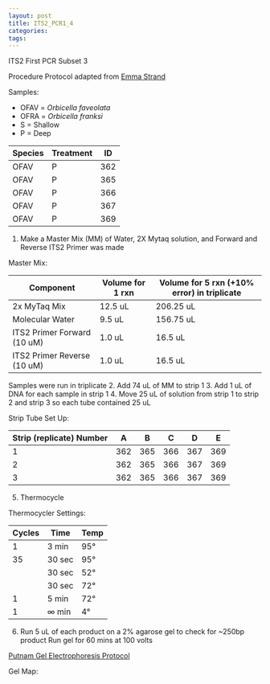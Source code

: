 ```yaml
---
layout: post
title: ITS2_PCR1_4
categories:
tags:
---
```


ITS2 First PCR Subset 3

Procedure
Protocol adapted from [Emma Strand](https://emmastrand.github.io/EmmaStrand_Notebook/16s,-ITS2,-23s-PCR-Protocol-Testing/)

Samples:
- OFAV = *Orbicella faveolata*
- OFRA = *Orbicella franksi*
- S = Shallow
- P = Deep

| Species | Treatment | ID   |
|---------|-----------|------|
| OFAV    | P         | 362  |
| OFAV    | P         | 365  |
| OFAV    | P         | 366  |
| OFAV    | P         | 367  |
| OFAV    | P         | 369  |

1. Make a Master Mix (MM) of Water, 2X Mytaq solution, and Forward and Reverse ITS2 Primer was made

Master Mix:

| Component                   | Volume for 1 rxn  |  Volume for 5 rxn (+10% error) in triplicate |
|-----------------------------|-------------------|---------------------------------------------|
| 2x MyTaq Mix                | 12.5 uL           | 206.25 uL                                   |
| Molecular Water             | 9.5 uL            | 156.75 uL                                   |
| ITS2 Primer Forward (10 uM) | 1.0 uL            | 16.5 uL                                     |
| ITS2 Primer Reverse (10 uM) | 1.0 uL            | 16.5 uL                                     |

Samples were run in triplicate
2. Add 74 uL of MM to strip 1
3. Add 1 uL of DNA for each sample in strip 1
4. Move 25 uL of solution from strip 1 to strip 2 and strip 3 so each tube contained 25 uL

Strip Tube Set Up:

| Strip (replicate) Number | A   | B   | C   | D   | E   |
|--------------------------|-----|-----|-----|-----|-----|
| 1                        | 362 | 365 | 366 | 367 | 369 |
| 2                        | 362 | 365 | 366 | 367 | 369 |
| 3                        | 362 | 365 | 366 | 367 | 369 |


5. Thermocycle

Thermocycler Settings:

| Cycles | Time   | Temp |
|--------|--------|------|
| 1 	   | 3 min  | 95°  |
| 35     | 30 sec | 95°  |
|        | 30 sec | 52°  |
|        | 30 sec | 72°  |
| 1      | 5 min  | 72°  |
| 1      | ∞ min  | 4°   |

6. Run 5 uL of each product on a 2% agarose gel to check for ~250bp product
   Run gel for 60 mins at 100 volts

[Putnam Gel Electrophoresis Protocol](https://emmastrand.github.io/EmmaStrand_Notebook/Gel-Electrophoresis-Protocol/)


Gel Map:
